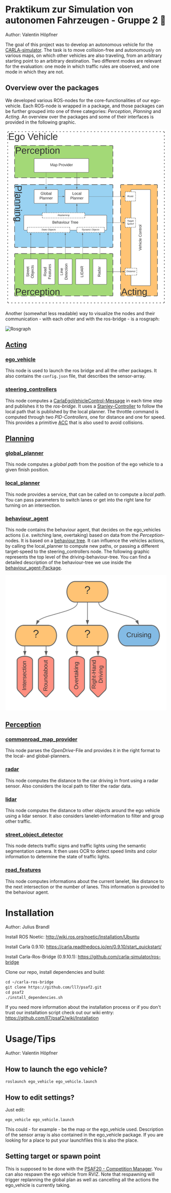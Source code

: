 # Praktikum zur Simulation von autonomen Fahrzeugen - Gruppe 2 🤯️
Author: Valentin Höpfner

The goal of this project was to develop an autonomous vehicle for the [CARLA-simulator](https://github.com/carla-simulator/carla). The task is to move collision-free and autonomously on various maps, on which other vehicles are also traveling, from an arbitrary starting point to an arbitrary destination. Two different modes are relevant for the evaluation: one mode in which traffic rules are observed, and one mode in which they are not. 

## Overview over the packages
We developed various ROS-nodes for the core-functionalities of our ego-vehicle. Each ROS-node is wrapped in a package, and those packages can be further grouped into one of three categories: _Perception_, _Planning_ and _Acting_. An overview over the packages and some of their interfaces is provided in the following graphic.

![Overview over the packages](documentation/package_overview.svg)

Another (somewhat less readable) way to visualize the nodes and their communication - with each other and with the ros-bridge - is a rosgraph:

![Rosgraph]()


## [Acting](Acting)

### [ego_vehicle](Acting/ego_vehicle)
This node is used to launch the ros bridge and all the other packages. It also contains the ```config.json``` file, that describes the sensor-array.

### [steering_controllers](Acting/steering_controllers)
This node computes a [CarlaEgoVehicleControl-Message](https://github.com/carla-simulator/ros-carla-msgs/blob/master/msg/CarlaEgoVehicleControl.msg) in each time step and publishes it to the _ros-bridge_. It uses a [Stanley-Controller](https://github.com/ll7/psaf2/wiki/Path-Tracking-Algorithmen) to follow the local path that is published by the local planner. The throttle command is computed through two _PID-Controllers_, one for distance and one for speed. This provides a primitive [ACC](https://en.wikipedia.org/wiki/Adaptive_cruise_control) that is also used to avoid collisions. 

## [Planning](Planning)

### [global_planner](Planning/global_planner)
This node computes a _global path_ from the position of the ego vehicle to a given finish position. 

### [local_planner](Planning/local_planner)
This node provides a service, that can be called on to compute a _local path_. You can pass parameters to switch lanes or get into the right lane for turning on an intersection.

### [behaviour_agent](Planning/behavior_agent)
This node contains the behaviour agent, that decides on the ego_vehicles actions (i.e. switching lane, overtaking) based on data from the _Perception_-nodes. It is based on a [behaviour tree](https://en.wikipedia.org/wiki/Behavior_tree_(artificial_intelligence,_robotics_and_control)). It can influence the vehicles actions, by calling the local_planner to compute new paths, or passing a different target-speed to the steering_controllers node. The following graphic represents the top level of the driving-behaviour-tree. You can find a detailed description of the behaviour-tree we use inside the [behaviour_agent-Package](Planning/behaviour_agent).

![BT-big-picture](documentation/behaviour_agent/bt_big_picture.svg)

## [Perception](Perception)

### [commonroad_map_provider](Perception/commonroad_map_provider)
This node parses the _OpenDrive_-File and provides it in the right format to the local- and global-planners.

### [radar](Perception/radar)
This node computes the distance to the car driving in front using a radar sensor. Also considers the local path to filter the radar data. 

### [lidar](Perception/lidar)
This node computes the distance to other objects around the ego vehicle using a lidar sensor. It also considers lanelet-information to filter and group other traffic. 

### [street_object_detector](Perception/street_object_detector)
This node detects traffic signs and traffic lights using the semantic segmentation camera. It then uses OCR to detect speed limits and color information to determine the state of traffic lights.  

### [road_features](Perception/road_features)
This node computes informations about the current lanelet, like distance to the next intersection or the number of lanes. This information is provided to the behaviour agent. 



# Installation
Author: Julius Brandl

Install ROS Noetic: http://wiki.ros.org/noetic/Installation/Ubuntu

Install Carla 0.9.10: https://carla.readthedocs.io/en/0.9.10/start_quickstart/

Install Carla-Ros-Bridge (0.9.10.1): https://github.com/carla-simulator/ros-bridge

Clone our repo, install dependencies and build:
```shell script
cd ~/carla-ros-bridge
git clone https://github.com/ll7/psaf2.git
cd psaf2
./install_dependencies.sh
```
If you need more information about the installation process or if you don't trust our installation script check out our wiki entry:
https://github.com/ll7/psaf2/wiki/Installation

# Usage/Tips
Author: Valentin Höpfner

## How to launch the ego vehicle?
```shell
roslaunch ego_vehicle ego_vehicle.launch
```
## How to edit settings?
Just edit:
```shell
ego_vehicle ego_vehicle.launch
```
This could - for example - be the map or the ego_vehicle used. Description of the sensor array is also contained in the ego_vehicle package.
If you are looking for a place to put your launchfiles this is also the place.
## Setting target or spawn point
This is supposed to be done with the [PSAF20 - Competition Manager](https://github.com/ll7/psaf20/tree/main/psaf20_competition_manager). You can also respawn the ego vehicle from RVIZ. Note that respawning will trigger replanning the global plan as well as cancelling all the actions the ego_vehicle is currently taking.

